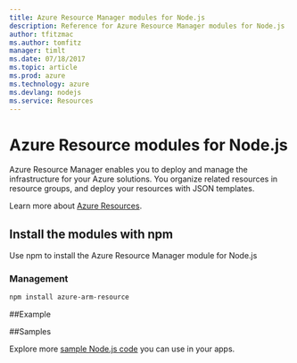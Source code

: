 ```yaml
---
title: Azure Resource Manager modules for Node.js
description: Reference for Azure Resource Manager modules for Node.js
author: tfitzmac
ms.author: tomfitz
manager: timlt
ms.date: 07/18/2017
ms.topic: article
ms.prod: azure
ms.technology: azure
ms.devlang: nodejs
ms.service: Resources
---
```


# Azure Resource modules for Node.js

Azure Resource Manager enables you to deploy and manage the infrastructure for your Azure solutions. You organize related resources in resource groups, and deploy your resources with JSON templates.

Learn more about [Azure Resources](https://docs.microsoft.com/azure/azure-resource-manager/).

## Install the modules with npm

Use npm to install the Azure Resource Manager module for Node.js

### Management

```bash
npm install azure-arm-resource
```

##Example

##Samples

Explore more [sample Node.js code](https://azure.microsoft.com/resources/samples/?platform=nodejs) you can use in your apps.